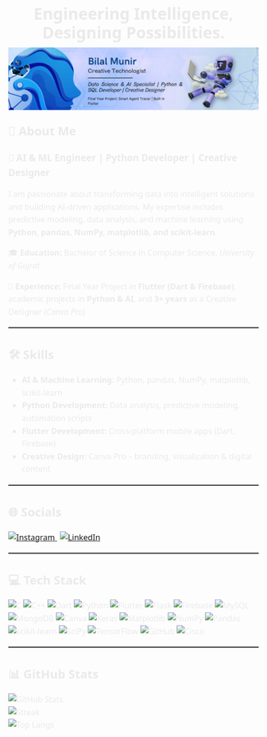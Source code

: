 <!-- Main Tagline (Centered) -->
<div align="center">
  <h1 style="font-family:'Segoe UI',sans-serif;font-weight:bold;color:#eaeaea;font-size:32px;line-height:1.2;margin: 0 0 10px;">
    Engineering Intelligence, Designing Possibilities.
  </h1>
</div>

<!-- Banner (Centered) -->
<p align="center" style="margin: 0 0 20px;">
  <img src="https://github.com/Bilalmunir-Ai/Bilalmunir-Ai/blob/main/banner.png?raw=true" alt="CodeGainmers Banner"/>
</p>

<!-- Body (Left-aligned, global font & color) -->
<div style="font-family:'Segoe UI',sans-serif;color:#eaeaea;font-size:16px;line-height:1.6;">

  <h2 style="margin-top:0;">💫 About Me</h2>
  <h3 style="margin:6px 0 14px;">🚀 AI & ML Engineer | Python Developer | Creative Designer</h3>

  <p>
    I am passionate about transforming data into intelligent solutions and building AI-driven applications.
    My expertise includes predictive modeling, data analysis, and machine learning using
    <b>Python, pandas, NumPy, matplotlib, and scikit-learn</b>.
  </p>

  <p>🎓 <b>Education:</b> Bachelor of Science in Computer Science, <i>University of Gujrat</i></p>
  <p>💼 <b>Experience:</b> Final Year Project in <b>Flutter (Dart & Firebase)</b>, academic projects in <b>Python & AI</b>, and <b>3+ years</b> as a Creative Designer (<i>Canva Pro</i>)</p>

  <hr style="border:0;border-top:1px solid #3a3a3a;margin: 18px 0;"/>

  <h2>🛠️ Skills</h2>
  <ul style="margin-top:8px;">
    <li><b>AI & Machine Learning:</b> Python, pandas, NumPy, matplotlib, scikit-learn</li>
    <li><b>Python Development:</b> Data analysis, predictive modeling, automation scripts</li>
    <li><b>Flutter Development:</b> Cross-platform mobile apps (Dart, Firebase)</li>
    <li><b>Creative Design:</b> Canva Pro – branding, visualization & digital content</li>
  </ul>

  <hr style="border:0;border-top:1px solid #3a3a3a;margin: 18px 0;"/>

  <h2>🌐 Socials</h2>
  <p style="margin:10px 0 0;">
    <a href="https://www.instagram.com/bilal_munir74/">
      <img alt="Instagram" src="https://img.shields.io/badge/Instagram-%23E4405F.svg?logo=Instagram&logoColor=white"/>
    </a>
    <a href="https://www.linkedin.com/in/bilalmunir-pk/" style="margin-left:6px;">
      <img alt="LinkedIn" src="https://img.shields.io/badge/LinkedIn-%230077B5.svg?logo=linkedin&logoColor=white"/>
    </a>
  </p>

  <hr style="border:0;border-top:1px solid #3a3a3a;margin: 18px 0;"/>

  <h2>💻 Tech Stack</h2>
  <p style="margin:10px 0 0;">
    <img alt="C" src="https://img.shields.io/badge/c-%2300599C.svg?style=for-the-badge&logo=c&logoColor=white"/>
    <img alt="C++" src="https://img.shields.io/badge/c++-%2300599C.svg?style=for-the-badge&logo=c%2B%2B&logoColor=white"/>
    <img alt="Dart" src="https://img.shields.io/badge/dart-%230175C2.svg?style=for-the-badge&logo=dart&logoColor=white"/>
    <img alt="Python" src="https://img.shields.io/badge/python-3670A0?style=for-the-badge&logo=python&logoColor=ffdd54"/>
    <img alt="Flutter" src="https://img.shields.io/badge/Flutter-%2302569B.svg?style=for-the-badge&logo=Flutter&logoColor=white"/>
    <img alt="Flask" src="https://img.shields.io/badge/flask-%23000.svg?style=for-the-badge&logo=flask&logoColor=white"/>
    <img alt="Firebase" src="https://img.shields.io/badge/firebase-a08021?style=for-the-badge&logo=firebase&logoColor=ffcd34"/>
    <img alt="MySQL" src="https://img.shields.io/badge/mysql-4479A1.svg?style=for-the-badge&logo=mysql&logoColor=white"/>
    <img alt="MongoDB" src="https://img.shields.io/badge/MongoDB-%234ea94b.svg?style=for-the-badge&logo=mongodb&logoColor=white"/>
    <img alt="Canva" src="https://img.shields.io/badge/Canva-%2300C4CC.svg?style=for-the-badge&logo=Canva&logoColor=white"/>
    <img alt="Keras" src="https://img.shields.io/badge/Keras-%23D00000.svg?style=for-the-badge&logo=Keras&logoColor=white"/>
    <img alt="Matplotlib" src="https://img.shields.io/badge/Matplotlib-%23ffffff.svg?style=for-the-badge&logo=Matplotlib&logoColor=black"/>
    <img alt="NumPy" src="https://img.shields.io/badge/numpy-%23013243.svg?style=for-the-badge&logo=numpy&logoColor=white"/>
    <img alt="Pandas" src="https://img.shields.io/badge/pandas-%23150458.svg?style=for-the-badge&logo=pandas&logoColor=white"/>
    <img alt="scikit-learn" src="https://img.shields.io/badge/scikit--learn-%23F7931E.svg?style=for-the-badge&logo=scikit-learn&logoColor=white"/>
    <img alt="SciPy" src="https://img.shields.io/badge/SciPy-%230C55A5.svg?style=for-the-badge&logo=scipy&logoColor=%25white"/>
    <img alt="TensorFlow" src="https://img.shields.io/badge/TensorFlow-%23FF6F00.svg?style=for-the-badge&logo=TensorFlow&logoColor=white"/>
    <img alt="GitHub" src="https://img.shields.io/badge/github-%23121011.svg?style=for-the-badge&logo=github&logoColor=white"/>
    <img alt="Cisco" src="https://img.shields.io/badge/cisco-%23049fd9.svg?style=for-the-badge&logo=cisco&logoColor=black"/>
  </p>

  <hr style="border:0;border-top:1px solid #3a3a3a;margin: 18px 0;"/>

  <h2>📊 GitHub Stats</h2>
  <p style="margin:10px 0 0;">
    <img alt="GitHub Stats" src="https://github-readme-stats.vercel.app/api?username=Bilalmunir-Ai&theme=dark&hide_border=false&include_all_commits=false&count_private=false"/>
    <br/>
    <img alt="Streak" src="https://nirzak-streak-stats.vercel.app/?user=Bilalmunir-Ai&theme=dark&hide_border=false"/>
    <br/>
    <img alt="Top Langs" src="https://github-readme-stats.vercel.app/api/top-langs/?username=Bilalmunir-Ai&theme=dark&hide_border=false&include_all_commits=false&count_private=false&layout=compact"/>
  </p>

</div>

<!-- Proudly created with GPRM ( https://gprm.itsvg.in ) -->
